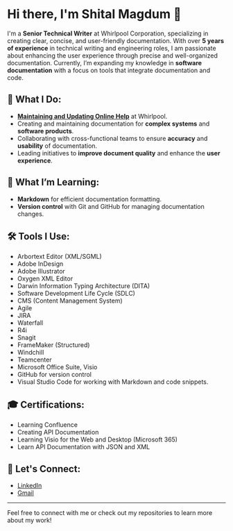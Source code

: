 # Hi there, I'm Shital Magdum 👋 

I'm a **Senior Technical Writer** at Whirlpool Corporation, specializing in creating clear, concise, and user-friendly documentation. With over **5 years of experience** in technical writing and engineering roles, I am passionate about enhancing the user experience through precise and well-organized documentation. Currently, I’m expanding my knowledge in **software documentation** with a focus on tools that integrate documentation and code.

## 🔧 What I Do:
- **[Maintaining and Updating Online Help](https://producthelp.whirlpool.com/)** at Whirlpool.
- Creating and maintaining documentation for **complex systems** and **software products**.
- Collaborating with cross-functional teams to ensure **accuracy** and **usability** of documentation.
- Leading initiatives to **improve document quality** and enhance the **user experience**.

## 🌱 What I’m Learning:
- **Markdown** for efficient documentation formatting.
- **Version control** with Git and GitHub for managing documentation changes.

## 🛠️ Tools I Use:
- Arbortext Editor (XML/SGML)
- Adobe InDesign
- Adobe Illustrator
- Oxygen XML Editor
- Darwin Information Typing Architecture (DITA)
- Software Development Life Cycle (SDLC)
- CMS (Content Management System)
- Agile
- JIRA
- Waterfall
- R4i
- Snagit
- FrameMaker (Structured)
- Windchill
- Teamcenter
- Microsoft Office Suite, Visio
- GitHub for version control
- Visual Studio Code for working with Markdown and code snippets.

## 🎓 Certifications:
- Learning Confluence
- Creating API Documentation
- Learning Visio for the Web and Desktop (Microsoft 365)
- Learn API Documentation with JSON and XML

## 🤝 Let's Connect:
- [LinkedIn](https://www.linkedin.com/in/shital-magdum-119826130/)
- [Gmail](mailto:magdumshital@gmail.com)

---

Feel free to connect with me or check out my repositories to learn more about my work!
